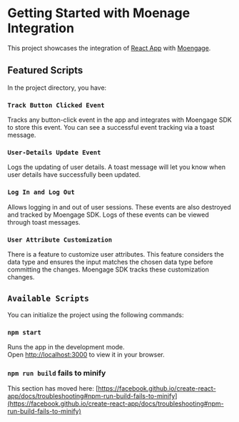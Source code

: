 # Getting Started with Moenage Integration

This project showcases the integration of [React App](https://github.com/facebook/create-react-app) with [Moengage](https://www.moengage.com/).

## Featured Scripts

In the project directory, you have:

### `Track Button Clicked Event`
Tracks any button-click event in the app and integrates with Moengage SDK to store this event. You can see a successful event tracking via a toast message.

### `User-Details Update Event`
Logs the updating of user details. A toast message will let you know when user details have successfully been updated.

### `Log In and Log Out`
Allows logging in and out of user sessions. These events are also destroyed and tracked by Moengage SDK. Logs of these events can be viewed through toast messages.

### `User Attribute Customization`
There is a feature to customize user attributes. This feature considers the data type and ensures the input matches the chosen data type before committing the changes. Moengage SDK tracks these customization changes.

## `Available Scripts`

You can initialize the project using the following commands:

### `npm start`
Runs the app in the development mode.\
Open [http://localhost:3000](http://localhost:3000) to view it in your browser.

### `npm run build` fails to minify

This section has moved here: [https://facebook.github.io/create-react-app/docs/troubleshooting#npm-run-build-fails-to-minify](https://facebook.github.io/create-react-app/docs/troubleshooting#npm-run-build-fails-to-minify)



